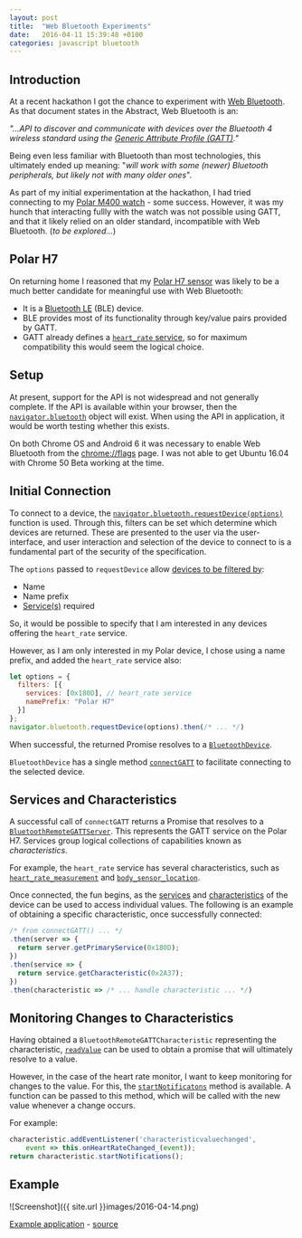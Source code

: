 ```yaml
---
layout: post
title:  "Web Bluetooth Experiments"
date:   2016-04-11 15:39:48 +0100
categories: javascript bluetooth
---
```

## Introduction

At a recent hackathon I got the chance to experiment with [Web Bluetooth](https://webbluetoothcg.github.io/web-bluetooth/). As that document states in the Abstract, Web Bluetooth is an:

*"...API to discover and communicate with devices over the Bluetooth 4 wireless standard using the [Generic Attribute Profile (GATT)](https://developer.bluetooth.org/TechnologyOverview/Pages/GATT.aspx)."*

Being even less familiar with Bluetooth than most technologies, this ultimately ended up meaning: "*will work with some (newer) Bluetooth peripherals, but likely not with many older ones*".

As part of my initial experimentation at the hackathon, I had tried connecting to my [Polar M400 watch](http://www.polar.com/uk-en/products/sport/M400) - some success. However, it was my hunch that interacting fullly with the watch was not possible using GATT, and that it likely relied on an older standard, incompatible with Web Bluetooth. (*to be explored...*)

## Polar H7

On returning home I reasoned that my [Polar H7 sensor](http://www.polar.com/uk-en/products/accessories/H7_heart_rate_sensor) was likely to be a much better candidate for meaningful use with Web Bluetooth:

*   It is a [Bluetooth LE](https://en.wikipedia.org/wiki/Bluetooth_low_energy) (BLE) device.
*   BLE provides most of its functionality through key/value pairs provided
    by GATT.
*   GATT already defines a [`heart_rate` service](https://developer.bluetooth.org/gatt/services/Pages/ServiceViewer.aspx?u=org.bluetooth.service.heart_rate.xml), so for maximum compatibility
    this would seem the logical choice.

## Setup

At present, support for the API is not widespread and not generally complete. If the API is available within your browser, then the [`navigator.bluetooth`](https://webbluetoothcg.github.io/web-bluetooth/#dom-navigator-bluetooth) object will exist. When using the API in application, it would be worth testing whether this exists.

On both Chrome OS and Android 6 it was necessary to enable Web Bluetooth from the [chrome://flags](chrome://flags) page. I was not able to get Ubuntu 16.04 with Chrome 50 Beta working at the time.

## Initial Connection

To connect to a device, the [`navigator.bluetooth.requestDevice(options)`](https://webbluetoothcg.github.io/web-bluetooth/#dom-bluetooth-requestdevice) function is used. Through this, filters can be set which determine which devices are returned. These are presented to the user via the user-interface, and user interaction and selection of the device to connect to is a fundamental part of the security of the specification.

The `options` passed to `requestDevice` allow [devices to be filtered by](https://webbluetoothcg.github.io/web-bluetooth/#matches-a-filter):

*   Name
*   Name prefix
*   [Service(s)](https://developer.bluetooth.org/gatt/services/Pages/ServicesHome.aspx) required

So, it would be possible to specify that I am interested in any devices offering the `heart_rate` service.

However, as I am only interested in my Polar device, I chose using a name prefix, and added the `heart_rate` service also:

```javascript
let options = {
  filters: [{
    services: [0x180D], // heart_rate service
    namePrefix: "Polar H7"
  }]
};
navigator.bluetooth.requestDevice(options).then(/* ... */)
```

When successful, the returned Promise resolves to a [`BluetoothDevice`](https://developer.mozilla.org/en-US/docs/Web/API/BluetoothDevice).

`BluetoothDevice` has a single method [`connectGATT`](https://developer.mozilla.org/en-US/docs/Web/API/BluetoothDevice/connectGATT) to facilitate connecting to the selected device.

## Services and Characteristics

A successful call of `connectGATT` returns a Promise that resolves to a [`BluetoothRemoteGATTServer`](https://developer.mozilla.org/en-US/docs/Web/API/BluetoothRemoteGATTServer). This represents the GATT service on the Polar H7. Services group logical collections of capabilities known as *characteristics*.

For example, the `heart_rate` service has several characteristics, such as [`heart_rate_measurement`](https://developer.bluetooth.org/gatt/characteristics/Pages/CharacteristicViewer.aspx?u=org.bluetooth.characteristic.heart_rate_measurement.xml) and [`body_sensor_location`](https://developer.bluetooth.org/gatt/characteristics/Pages/CharacteristicViewer.aspx?u=org.bluetooth.characteristic.body_sensor_location.xml).

Once connected, the fun begins, as the [services](https://learn.adafruit.com/introduction-to-bluetooth-low-energy/gatt#services) and [characteristics](https://learn.adafruit.com/introduction-to-bluetooth-low-energy/gatt#characteristics) of the device can be used to access individual values. The following is an example of obtaining a specific characteristic, once successfully connected:

```javascript
/* from connectGATT() ... */
.then(server => {
  return server.getPrimaryService(0x180D);
})
.then(service => {
  return service.getCharacteristic(0x2A37);
})
.then(characteristic => /* ... handle characteristic ... */)
```

## Monitoring Changes to Characteristics

Having obtained a `BluetoothRemoteGATTCharacteristic` representing the characteristic, [`readValue`](https://developer.mozilla.org/en-US/docs/Web/API/BluetoothRemoteGATTCharacteristic/readValue) can be used to obtain a promise that will ultimately resolve to a value.

However, in the case of the heart rate monitor, I want to keep monitoring for changes to the value. For this, the [`startNotificatons`](https://developer.mozilla.org/en-US/docs/Web/API/BluetoothRemoteGATTCharacteristic/startNotifications) method is available. A function can be passed to this method, which will be called with the new value whenever a change occurs.

For example:

```javascript
characteristic.addEventListener('characteristicvaluechanged',
    event => this.onHeartRateChanged_(event));
return characteristic.startNotifications();
```

## Example

![Screenshot]({{ site.url }}images/2016-04-14.png)

[Example application](https://plemont.github.io/apps/hrm/heartRate.html) - [source](https://github.com/plemont/plemont.github.io/tree/master/apps/hrm)
